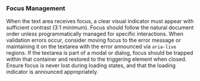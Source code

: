 ### Focus Management
When the text area receives focus, a clear visual indicator must appear with sufficient contrast (3:1 minimum). Focus should follow the natural document order unless programmatically managed for specific interactions. When validation errors occur, consider moving focus to the error message or maintaining it on the textarea with the error announced via `aria-live` regions. If the textarea is part of a modal or dialog, focus should be trapped within that container and restored to the triggering element when closed. Ensure focus is never lost during loading states, and that the loading indicator is announced appropriately.